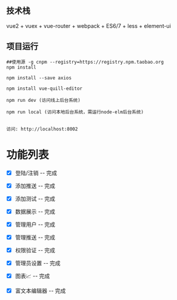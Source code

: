 
## 技术栈

vue2 + vuex + vue-router + webpack + ES6/7 + less + element-ui


## 项目运行


```
##使用源 -g cnpm --registry=https://registry.npm.taobao.org
npm install 

npm install --save axios

npm install vue-quill-editor

npm run dev (访问线上后台系统)

npm run local (访问本地后台系统，需运行node-elm后台系统)


访问: http://localhost:8002

```

# 功能列表

- [x] 登陆/注销 -- 完成
- [x] 添加推送 -- 完成
- [x] 添加测试 -- 完成
- [x] 数据展示 -- 完成
- [x] 管理用户 -- 完成
- [x] 管理推送 -- 完成
- [x] 权限验证 -- 完成
- [x] 管理员设置 -- 完成
- [x] 图表📈 -- 完成
- [x] 富文本编辑器 -- 完成



